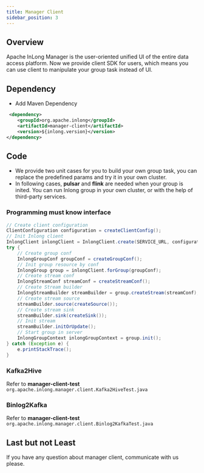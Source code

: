 ```yaml
---
title: Manager Client
sidebar_position: 3
---
```


## Overview

Apache InLong Manager is the user-oriented unified UI of the entire data access platform. Now we provide client SDK for users,
which means you can use client to manipulate your group task instead of UI.

## Dependency

- Add Maven Dependency
```xml
 <dependency>
    <groupId>org.apache.inlong</groupId>
    <artifactId>manager-client</artifactId>
    <version>${inlong.version}</version>
</dependency>
```

## Code

- We provide two unit cases for you to build your own group task, you can replace the predefined params and try it in your own cluster.
- In following cases, **pulsar** and **flink** are needed when your group is inited. You can run Inlong group in your own cluster, or with the help of third-party services.

### Programming must know interface

```java
// Create client configuration
ClientConfiguration configuration = createClientConfig();
// Init Inlong client
InlongClient inlongClient = InlongClient.create(SERVICE_URL, configuration);
try {
    // Create group conf
    InlongGroupConf groupConf = createGroupConf();
    // Init group resource by conf
    InlongGroup group = inlongClient.forGroup(groupConf);
    // Create stream conf
    InlongStreamConf streamConf = createStreamConf();
    // Create Stream builder 
    InlongStreamBuilder streamBuilder = group.createStream(streamConf);
    // Create stream source
    streamBuilder.source(createSource());
    // Create stream sink
    streamBuilder.sink(createSink());
    // Init stream 
    streamBuilder.initOrUpdate();
    // Start group in server
    InlongGroupContext inlongGroupContext = group.init();
} catch (Exception e) {
    e.printStackTrace();
}
```

### Kafka2Hive

Refer to **manager-client-test**
``org.apache.inlong.manager.client.Kafka2HiveTest.java``

### Binlog2Kafka

Refer to **manager-client-test** 
``org.apache.inlong.manager.client.Binlog2KafkaTest.java``

## Last but not Least

If you have any question about manager client, communicate with us please.